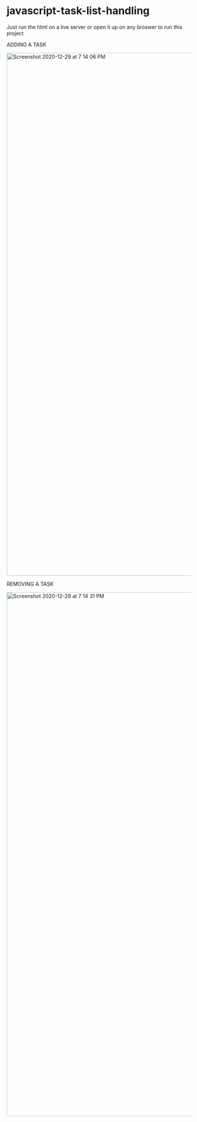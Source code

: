 # javascript-task-list-handling

Just run the html on a live server or open it up on any broswer to run this project

ADDING A TASK

<img width="1427" alt="Screenshot 2020-12-29 at 7 14 06 PM" src="https://user-images.githubusercontent.com/72097871/103288268-7fd92e00-4a0a-11eb-9fef-0c5be98cfb2e.png">


REMOVING A TASK

<img width="1430" alt="Screenshot 2020-12-29 at 7 14 31 PM" src="https://user-images.githubusercontent.com/72097871/103288304-94b5c180-4a0a-11eb-8f58-4a7fbb87675e.png">
